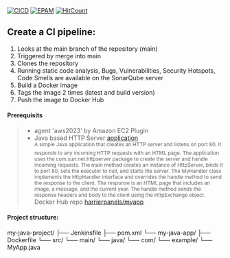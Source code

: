 [![CICD](https://img.shields.io/badge/HarrierPanels-CI%2FCD-blue)](./)
[![EPAM](https://img.shields.io/badge/Cloud&DevOps%20UA%20Lab%202nd%20Path-Jenkins%20Task-orange)](./)
[![HitCount](https://hits.dwyl.com/HarrierPanels/my-java-project.svg?style=flat&show=unique)](http://hits.dwyl.com/HarrierPanels/my-java-project)
<br>
## Create a CI pipeline:
1. Looks at the main branch of the repository (main)
2. Triggered by merge into main
3. Clones the repository
4. Running static code analysis, Bugs, Vulnerabilities, Security Hotspots, Code Smells are available on the SonarQube server
5. Build a Docker image
6. Tags the image 2 times (latest and build version)
7. Push the image to Docker Hub
#### Prerequisits
> - agent 'aws2023' by Amazon EC2 Plugin<br>
> - Java based HTTP Server [application](my-java-app/src/main/java/com/example/MyApp.java)<br>
<sup>A simple Java application that creates an HTTP server and listens on port 80. It responds to any incoming HTTP requests with an HTML page. The application uses the com.sun.net.httpserver package to create the server and handle incoming requests. The main method creates an instance of HttpServer, binds it to port 80, sets the executor to null, and starts the server. The MyHandler class implements the HttpHandler interface and overrides the handle method to send the response to the client. The response is an HTML page that includes an image, a message, and the current year. The handle method sends the response headers and body to the client using the HttpExchange object.</sup><br>
> Docker Hub repo <a href="https://hub.docker.com/repository/docker/harrierpanels/myapp">harrierpanels/myapp</a>
#### Project structure:
my-java-project/
├── Jenkinsfile
├── pom.xml
└── my-java-app/
    ├── Dockerfile
    └── src/
        └── main/
            └── java/
                └── com/
                    └── example/
                        └── MyApp.java


